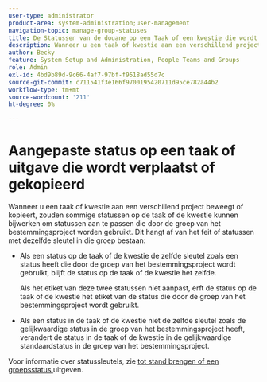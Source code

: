 ```yaml
---
user-type: administrator
product-area: system-administration;user-management
navigation-topic: manage-group-statuses
title: De Statussen van de douane op een Taak of een kwestie die wordt bewogen of wordt gekopieerd
description: Wanneer u een taak of kwestie aan een verschillend project beweegt of kopieert, zouden sommige statussen op de taak of de kwestie kunnen bijwerken om statussen aan te passen die door de groep van het bestemmingsproject worden gebruikt.
author: Becky
feature: System Setup and Administration, People Teams and Groups
role: Admin
exl-id: 4bd9b89d-9c66-4af7-97bf-f9518ad55d7c
source-git-commit: c711541f3e166f9700195420711d95ce782a44b2
workflow-type: tm+mt
source-wordcount: '211'
ht-degree: 0%

---
```


# Aangepaste status op een taak of uitgave die wordt verplaatst of gekopieerd

Wanneer u een taak of kwestie aan een verschillend project beweegt of kopieert, zouden sommige statussen op de taak of de kwestie kunnen bijwerken om statussen aan te passen die door de groep van het bestemmingsproject worden gebruikt. Dit hangt af van het feit of statussen met dezelfde sleutel in die groep bestaan:

* Als een status op de taak of de kwestie de zelfde sleutel zoals een status heeft die door de groep van het bestemmingsproject wordt gebruikt, blijft de status op de taak of de kwestie het zelfde.

  Als het etiket van deze twee statussen niet aanpast, erft de status op de taak of de kwestie het etiket van de status die door de groep van het bestemmingsproject wordt gebruikt.

* Als een status in de taak of de kwestie niet de zelfde sleutel zoals de gelijkwaardige status in de groep van het bestemmingsproject heeft, verandert de status in de taak of de kwestie in de gelijkwaardige standaardstatus in de groep van het bestemmingsproject.

Voor informatie over statussleutels, zie [ tot stand brengen of een groepsstatus ](../../../administration-and-setup/manage-groups/manage-group-statuses/create-or-edit-a-group-status.md) uitgeven.
